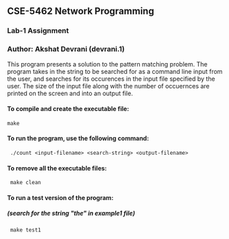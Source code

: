 ## CSE-5462 Network Programming
### Lab-1 Assignment
### Author: Akshat Devrani (devrani.1)

This program presents a solution to the pattern matching problem.
The program takes in the string to be searched for as a command line input from the user, and searches for its occurences in the input file specified by the user.
The size of the input file along with the number of occuernces are printed on the screen and into an output file.

#### To compile and create the executable file: 
```make```

#### To run the program, use the following command:
``` ./count <input-filename> <search-string> <output-filename>```

#### To remove all the executable files:
``` make clean```

#### To run a test version of the program:
##### (search for the string "the" in example1 file)
``` make test1```
